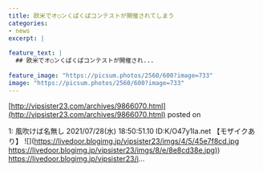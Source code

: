 ```yaml
---
title: 欧米でオ○ンくぱくぱコンテストが開催されてしまう
categories:
- news
excerpt: |
  
feature_text: |
  ## 欧米でオ○ンくぱくぱコンテストが開催され...
  
feature_image: "https://picsum.photos/2560/600?image=733"
image: "https://picsum.photos/2560/600?image=733"
---
```


[http://vipsister23.com/archives/9866070.html](http://vipsister23.com/archives/9866070.html)
posted on 

<!--more-->

1: 風吹けば名無し 2021/07/28(水) 18:50:51.10 ID:K/O47y1Ia.net 【モザイクあり】 ![](https://livedoor.blogimg.jp/vipsister23/imgs/4/5/45e7f8cd.jpg [https://livedoor.blogimg.jp/vipsister23/imgs/8/e/8e8cd38e.jpg)](https://livedoor.blogimg.jp/vipsister23/imgs/8/e/8e8cd38e.jpg)) https://livedoor.blogimg.jp/vipsister23/i...
